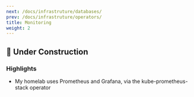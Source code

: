 ```yaml
---
next: /docs/infrastruture/databases/
prev: /docs/infrastruture/operators/
title: Monitoring
weight: 2
---
```


## 🚧 Under Construction

### Highlights

* My homelab uses Prometheus and Grafana, via the kube-prometheus-stack operator
